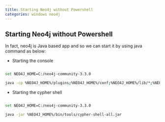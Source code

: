 ```yaml
---
title: Starting Neo4j without Powershell
categories: windows neo4j
---
```


## Starting Neo4j without Powershell

In fact, neo4j is Java based app and so we can start it by using java command as below:

- Starting the console

``` bash

set NEO4J_HOME=C:/neo4j-community-3.3.0

java -cp %NEO4J_HOME%/plugins;%NEO4J_HOME%/conf;%NEO4J_HOME%/lib/*;%NEO4J_HOME%/plugins/* -server -XX:+UseG1GC -XX:-OmitStackTraceInFastThrow -XX:+AlwaysPreTouch -XX:+UnlockExperimentalVMOptions -XX:+TrustFinalNonStaticFields -XX:+DisableExplicitGC -Djdk.tls.ephemeralDHKeySize=2048 -Dunsupported.dbms.udc.source=tarball -Dfile.encoding=UTF-8 org.neo4j.server.CommunityEntryPoint --home-dir=%NEO4J_HOME% --config-dir=%NEO4J_HOME%/conf

```

- Starting the cypher shell

``` bash

set NEO4J_HOME=C:/neo4j-community-3.3.0

java -jar %NEO4J_HOME%/bin/tools/cypher-shell-all.jar

```